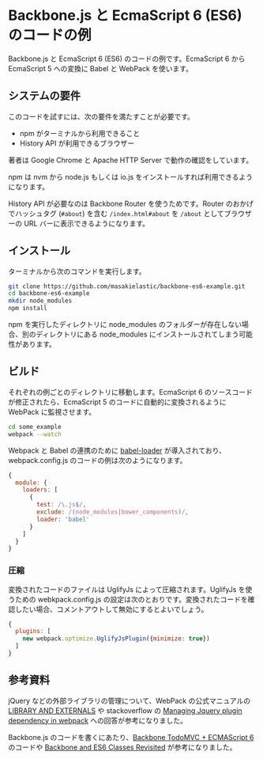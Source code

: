 Backbone.js と EcmaScript 6 (ES6) のコードの例
============================================

 Backbone.js と EcmaScript 6 (ES6) のコードの例です。EcmaScript 6 から EcmaScript 5 への変換に Babel と WebPack を使います。

システムの要件
------------

このコードを試すには、次の要件を満たすことが必要です。

 * npm がターミナルから利用できること
 * History API が利用できるブラウザー

著者は Google Chrome と Apache HTTP Server で動作の確認をしています。

npm は nvm から node.js もしくは io.js をインストールすれば利用できるようになります。

History API が必要なのは Backbone Router を使うためです。Router のおかげでハッシュタグ (`#about`) を含む `/index.html#about` を `/about` としてブラウザーの URL バーに表示できるようになります。

インストール
----------

ターミナルから次のコマンドを実行します。

```bash
git clone https://github.com/masakielastic/backbone-es6-example.git
cd backbone-es6-example
mkdir node_modules
npm install
```

npm を実行したディレクトリに node_modules のフォルダーが存在しない場合、別のディレクトリにある node_modules にインストールされてしまう可能性があります。

ビルド
-----

それぞれの例ごとのディレクトリに移動します。EcmaScript 6 のソースコードが修正されたら、EcmaScript 5 のコードに自動的に変換されるように WebPack に監視させます。

```bash
cd some_example
webpack --watch
```

Webpack と Babel の連携のために [babel-loader](https://github.com/babel/babel-loader) が導入されており、webpack.config.js のコードの例は次のようになります。

```javascript
{
  module: {
    loaders: [
      {
        test: /\.js$/,
        exclude: /(node_modules|bower_components)/,
        loader: 'babel'
      }
    ]
  }
}
```

### 圧縮

変換されたコードのファイルは UglifyJs によって圧縮されます。UglifyJs を使うための webkpack.config.js の設定は次のとおりです。変換されたコードを確認したい場合、コメントアウトして無効にするとよいでしょう。

```javascript
{
  plugins: [
    new webpack.optimize.UglifyJsPlugin({minimize: true})
  ]
}
```

参考資料
-------

jQuery などの外部ライブラリの管理について、WebPack の公式マニュアルの [LIBRARY AND EXTERNALS](http://webpack.github.io/docs/library-and-externals.html) や stackoverflow の [Managing Jquery plugin dependency in webpack](http://stackoverflow.com/q/28969861/531320) への回答が参考になりました。

Backbone.js のコードを書くにあたり、[Backbone TodoMVC + ECMAScript 6](https://github.com/tastejs/todomvc-backbone-es6) のコードや [Backbone and ES6 Classes Revisited](http://benmccormick.org/2015/07/06/backbone-and-es6-classes-revisited/) が参考になりました。